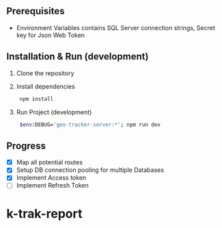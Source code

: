 ## Prerequisites

- Environment Variables contains SQL Server connection strings, Secret key for Json Web Token

## Installation & Run (development)

1. Clone the repository

2. Install dependencies

   ```sh
    npm install
   ```

3. Run Project (development)

   ```sh
    $env:DEBUG='geo-tracker-server:*'; npm run dev
   ```

  <!-- ROADMAP -->

## Progress

- [x] Map all potential routes
- [x] Setup DB connection pooling for multiple Databases
- [x] Implement Access token
- [ ] Implement Refresh Token
# k-trak-report
